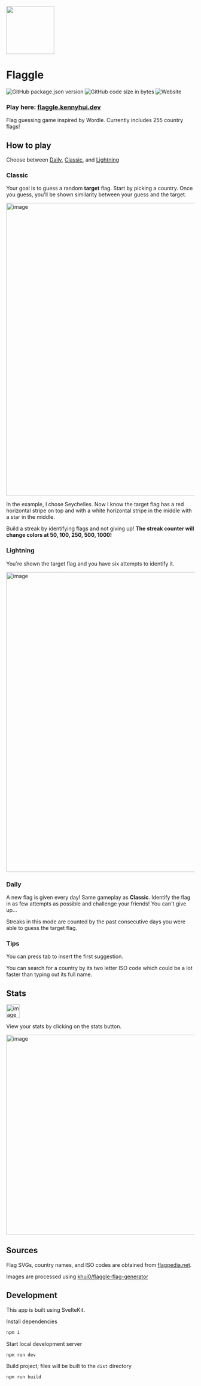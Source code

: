 <img src="https://github.com/khui0/flaggle/assets/101839505/74edb39b-2f66-4a2e-a203-722aeed80353" height=128>

# Flaggle

![GitHub package.json version](https://img.shields.io/github/package-json/v/khui0/flaggle?color=%23366aed)
![GitHub code size in bytes](https://img.shields.io/github/languages/code-size/khui0/flaggle?color=%23366aed)
![Website](https://img.shields.io/website?url=https%3A%2F%2Fflaggle.kennyhui.dev%2F&color=%23366aed)

### Play here: [flaggle.kennyhui.dev](https://flaggle.kennyhui.dev/)

Flag guessing game inspired by Wordle. Currently includes 255 country flags!

## How to play

Choose between [Daily](#daily), [Classic](#classic), and [Lightning](#lightning)

### Classic

Your goal is to guess a random **target** flag. Start by picking a country. Once you guess, you'll be shown similarity between your guess and the target.

<img width="783" alt="image" src="https://github.com/khui0/flaggle/assets/101839505/405f8fa9-84c1-404f-a02f-fadd559f5f00">

In the example, I chose Seychelles. Now I know the target flag has a red horizontal stripe on top and with a white horizontal stripe in the middle with a star in the middle.

Build a streak by identifying flags and not giving up! **The streak counter will change colors at 50, 100, 250, 500, 1000!**

### Lightning

You're shown the target flag and you have six attempts to identify it. 

<img width="802" alt="image" src="https://github.com/khui0/flaggle/assets/101839505/78de92e6-e153-4d9d-9c00-1198ee2e64d0">

### Daily

A new flag is given every day! Same gameplay as **Classic**. Identify the flag in as few attempts as possible and challenge your friends! You can't give up...

Streaks in this mode are counted by the past consecutive days you were able to guess the target flag.

### Tips

You can press tab to insert the first suggestion.

You can search for a country by its two letter ISO code which could be a lot faster than typing out its full name.

## Stats

<img width="36" alt="image" src="https://github.com/khui0/flaggle/assets/101839505/c090f0d0-5fa5-4bc6-b0fe-12360dbea5fc">

View your stats by clicking on the stats button.

<img width="535" alt="image" src="https://github.com/user-attachments/assets/77ba1c74-bf89-452a-a13a-f559ae6f6bda">

## Sources

Flag SVGs, country names, and ISO codes are obtained from [flagpedia.net](https://flagpedia.net/).

Images are processed using [khui0/flaggle-flag-generator](https://github.com/khui0/flaggle-flag-generator)

## Development

This app is built using SvelteKit.

Install dependencies

```bash
npm i
```

Start local development server

```bash
npm run dev
```

Build project; files will be built to the `dist` directory

```bash
npm run build
```
